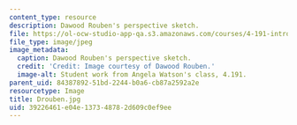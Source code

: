 ```yaml
---
content_type: resource
description: Dawood Rouben's perspective sketch.
file: https://ol-ocw-studio-app-qa.s3.amazonaws.com/courses/4-191-introduction-to-integrated-design-fall-2006/39226461e04e137348782d609c0ef9ee_Drouben.jpg
file_type: image/jpeg
image_metadata:
  caption: Dawood Rouben's perspective sketch.
  credit: 'Credit: Image courtesy of Dawood Rouben.'
  image-alt: Student work from Angela Watson's class, 4.191.
parent_uid: 84387892-51bd-2244-b0a6-cb87a2592a2e
resourcetype: Image
title: Drouben.jpg
uid: 39226461-e04e-1373-4878-2d609c0ef9ee
---
```

